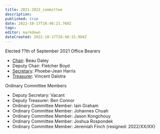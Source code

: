 ```yaml
---
title: 2021-2022_committee
description: 
published: true
date: 2022-10-17T16:40:21.768Z
tags: 
editor: markdown
dateCreated: 2022-10-17T16:40:15.904Z
---
```


Elected ??th of September 2021 Office Bearers

-   [Chair](Chairperson): Beau Daley
-   Deputy Chair: Fletcher Boyd
-   [Secretary](Secretary): Phoebe-Jean Harris
-   [Treasurer](Treasurer): Vincent Dalstra

Ordinary Committee Members

-   Deputy Secretary: Vacant
-   Deputy Treasurer: Ben Connor
-   Ordinary Committee Member: Iain Graham
-   Ordinary Committee Member: Johannes Chuah
-   Ordinary Committee Member: Jason Kongchouy
-   Ordinary Committee Member: Joshua Rospondek
-   Ordinary Committee Member: Jeremiah Finch (resigned: 2022/XX/XX)
